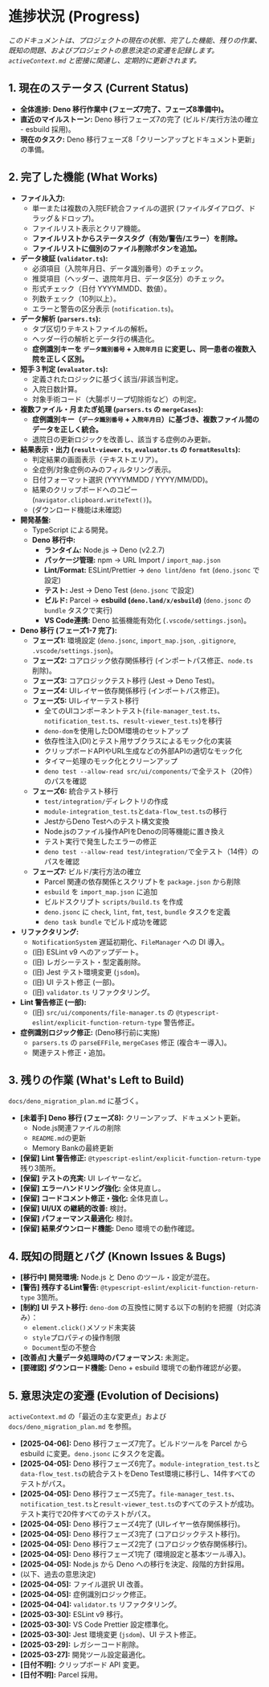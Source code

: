 # 進捗状況 (Progress)

_このドキュメントは、プロジェクトの現在の状態、完了した機能、残りの作業、既知の問題、およびプロジェクトの意思決定の変遷を記録します。`activeContext.md` と密接に関連し、定期的に更新されます。_

## 1. 現在のステータス (Current Status)

- **全体進捗:** **Deno 移行作業中 (フェーズ7完了、フェーズ8準備中)。**
- **直近のマイルストーン:** Deno 移行フェーズ7の完了 (ビルド/実行方法の確立 - esbuild 採用)。
- **現在のタスク:** Deno 移行フェーズ8「クリーンアップとドキュメント更新」の準備。

## 2. 完了した機能 (What Works)

- **ファイル入力:**
  - 単一または複数の入院EF統合ファイルの選択 (ファイルダイアログ、ドラッグ＆ドロップ)。
  - ファイルリスト表示とクリア機能。
  - **ファイルリストからステータスタグ（有効/警告/エラー）を削除。**
  - **ファイルリストに個別のファイル削除ボタンを追加。**
- **データ検証 (`validator.ts`):**
  - 必須項目（入院年月日、データ識別番号）のチェック。
  - 推奨項目（ヘッダー、退院年月日、データ区分）のチェック。
  - 形式チェック（日付 YYYYMMDD、数値）。
  - 列数チェック（10列以上）。
  - エラーと警告の区分表示 (`notification.ts`)。
- **データ解析 (`parsers.ts`):**
  - タブ区切りテキストファイルの解析。
  - ヘッダー行の解析とデータ行の構造化。
  - **症例識別キーを `データ識別番号` + `入院年月日` に変更し、同一患者の複数入院を正しく区別。**
- **短手３判定 (`evaluator.ts`):**
  - 定義されたロジックに基づく該当/非該当判定。
  - 入院日数計算。
  - 対象手術コード（大腸ポリープ切除術など）の判定。
- **複数ファイル・月またぎ処理 (`parsers.ts` の `mergeCases`):**
  - **症例識別キー（`データ識別番号` + `入院年月日`）に基づき、複数ファイル間のデータを正しく統合。**
  - 退院日の更新ロジックを改善し、該当する症例のみ更新。
- **結果表示・出力 (`result-viewer.ts`, `evaluator.ts` の `formatResults`):**
  - 判定結果の画面表示（テキストエリア）。
  - 全症例/対象症例のみのフィルタリング表示。
  - 日付フォーマット選択 (YYYYMMDD / YYYY/MM/DD)。
  - 結果のクリップボードへのコピー (`navigator.clipboard.writeText()`)。
  - (ダウンロード機能は未確認)
- **開発基盤:**
  - TypeScript による開発。
  - **Deno 移行中:**
    - **ランタイム:** Node.js -> Deno (v2.2.7)
    - **パッケージ管理:** npm -> URL Import / `import_map.json`
    - **Lint/Format:** ESLint/Prettier -> `deno lint`/`deno fmt` (`deno.jsonc` で設定)
    - **テスト:** Jest -> Deno Test (`deno.jsonc` で設定)
    - **ビルド:** Parcel -> **esbuild (`deno.land/x/esbuild`)** (`deno.jsonc` の `bundle` タスクで実行)
    - **VS Code連携:** Deno 拡張機能有効化 (`.vscode/settings.json`)。
- **Deno 移行 (フェーズ1-7 完了):**
  - **フェーズ1:** 環境設定 (`deno.jsonc`, `import_map.json`, `.gitignore`, `.vscode/settings.json`)。
  - **フェーズ2:** コアロジック依存関係移行 (インポートパス修正、`node.ts` 削除)。
  - **フェーズ3:** コアロジックテスト移行 (Jest -> Deno Test)。
  - **フェーズ4:** UIレイヤー依存関係移行 (インポートパス修正)。
  - **フェーズ5:** UIレイヤーテスト移行
    - 全てのUIコンポーネントテスト(`file-manager_test.ts`、`notification_test.ts`、`result-viewer_test.ts`)を移行
    - `deno-dom`を使用したDOM環境のセットアップ
    - 依存性注入(DI)とテスト用サブクラスによるモック化の実装
    - クリップボードAPIやURL生成などの外部APIの適切なモック化
    - タイマー処理のモック化とクリーンアップ
    - `deno test --allow-read src/ui/components/`で全テスト（20件）のパスを確認
  - **フェーズ6:** 統合テスト移行
    - `test/integration/`ディレクトリの作成
    - `module-integration_test.ts`と`data-flow_test.ts`の移行
    - JestからDeno Testへのテスト構文変換
    - Node.jsのファイル操作APIをDenoの同等機能に置き換え
    - テスト実行で発生したエラーの修正
    - `deno test --allow-read test/integration/`で全テスト（14件）のパスを確認
  - **フェーズ7:** ビルド/実行方法の確立
    - Parcel 関連の依存関係とスクリプトを `package.json` から削除
    - `esbuild` を `import_map.json` に追加
    - ビルドスクリプト `scripts/build.ts` を作成
    - `deno.jsonc` に `check`, `lint`, `fmt`, `test`, `bundle` タスクを定義
    - `deno task bundle` でビルド成功を確認
- **リファクタリング:**
  - `NotificationSystem` 遅延初期化、`FileManager` への DI 導入。
  - (旧) ESLint v9 へのアップデート。
  - (旧) レガシーテスト・型定義削除。
  - (旧) Jest テスト環境変更 (`jsdom`)。
  - (旧) UI テスト修正 (一部)。
  - (旧) `validator.ts` リファクタリング。
- **Lint 警告修正 (一部):**
  - (旧) `src/ui/components/file-manager.ts` の `@typescript-eslint/explicit-function-return-type` 警告修正。
- **症例識別ロジック修正:** (Deno移行前に実施)
  - `parsers.ts` の `parseEFFile`, `mergeCases` 修正 (複合キー導入)。
  - 関連テスト修正・追加。

## 3. 残りの作業 (What's Left to Build)

`docs/deno_migration_plan.md` に基づく。

- **[未着手] Deno 移行 (フェーズ8):** クリーンアップ、ドキュメント更新。
  - Node.js関連ファイルの削除
  - `README.md`の更新
  - Memory Bankの最終更新
- **[保留] Lint 警告修正:** `@typescript-eslint/explicit-function-return-type` 残り3箇所。
- **[保留] テストの充実:** UI レイヤーなど。
- **[保留] エラーハンドリング強化:** 全体見直し。
- **[保留] コードコメント修正・強化:** 全体見直し。
- **[保留] UI/UX の継続的改善:** 検討。
- **[保留] パフォーマンス最適化:** 検討。
- **[保留] 結果ダウンロード機能:** Deno 環境での動作確認。

## 4. 既知の問題とバグ (Known Issues & Bugs)

- **[移行中] 開発環境:** Node.js と Deno のツール・設定が混在。
- **[警告] 残存するLint警告:** `@typescript-eslint/explicit-function-return-type` 3箇所。
- **[制約] UI テスト移行:** `deno-dom` の互換性に関する以下の制約を把握（対応済み）：
  - `element.click()`メソッド未実装
  - `style`プロパティの操作制限
  - `Document`型の不整合
- **[改善点] 大量データ処理時のパフォーマンス:** 未測定。
- **[要確認] ダウンロード機能:** Deno + esbuild 環境での動作確認が必要。

## 5. 意思決定の変遷 (Evolution of Decisions)

`activeContext.md` の「最近の主な変更点」および `docs/deno_migration_plan.md` を参照。

- **[2025-04-06]:** Deno 移行フェーズ7完了。ビルドツールを Parcel から esbuild に変更。`deno.jsonc` にタスクを定義。
- **[2025-04-05]:** Deno 移行フェーズ6完了。`module-integration_test.ts`と`data-flow_test.ts`の統合テストをDeno Test環境に移行し、14件すべてのテストがパス。
- **[2025-04-05]:** Deno 移行フェーズ5完了。`file-manager_test.ts`、`notification_test.ts`と`result-viewer_test.ts`のすべてのテストが成功。テスト実行で20件すべてのテストがパス。
- **[2025-04-05]:** Deno 移行フェーズ4完了 (UIレイヤー依存関係移行)。
- **[2025-04-05]:** Deno 移行フェーズ3完了 (コアロジックテスト移行)。
- **[2025-04-05]:** Deno 移行フェーズ2完了 (コアロジック依存関係移行)。
- **[2025-04-05]:** Deno 移行フェーズ1完了 (環境設定と基本ツール導入)。
- **[2025-04-05]:** Node.js から Deno への移行を決定、段階的方針採用。
- (以下、過去の意思決定)
- **[2025-04-05]:** ファイル選択 UI 改善。
- **[2025-04-05]:** 症例識別ロジック修正。
- **[2025-04-04]:** `validator.ts` リファクタリング。
- **[2025-03-30]:** ESLint v9 移行。
- **[2025-03-30]:** VS Code Prettier 設定標準化。
- **[2025-03-30]:** Jest 環境変更 (`jsdom`)、UI テスト修正。
- **[2025-03-29]:** レガシーコード削除。
- **[2025-03-27]:** 開発ツール設定最適化。
- **[日付不明]:** クリップボード API 変更。
- **[日付不明]:** Parcel 採用。
